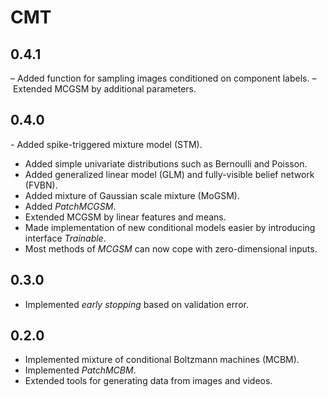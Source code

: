 # CMT

## 0.4.1

– Added function for sampling images conditioned on component labels.
– Extended MCGSM by additional parameters.

## 0.4.0

- Added spike-triggered mixture model (STM).
- Added simple univariate distributions such as Bernoulli and Poisson.
- Added generalized linear model (GLM) and fully-visible belief network (FVBN).
- Added mixture of Gaussian scale mixture (MoGSM).
- Added *PatchMCGSM*.
- Extended MCGSM by linear features and means.
- Made implementation of new conditional models easier by introducing interface *Trainable*.
- Most methods of *MCGSM* can now cope with zero-dimensional inputs.

## 0.3.0

- Implemented *early stopping* based on validation error.

## 0.2.0

- Implemented mixture of conditional Boltzmann machines (MCBM).
- Implemented *PatchMCBM*.
- Extended tools for generating data from images and videos.
